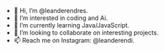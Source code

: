 - 👋 Hi, I’m @leanderendres.
- 👀 I’m interested in coding and Ai.
- 🌱 I’m currently learning Java/JavaScript.
- 💞️ I’m looking to collaborate on interesting projects.
- 📫 Reach me on Instagram: @leanderendi.

<!---
leanderendres/leanderendres is a ✨ special ✨ repository because its `README.md` (this file) appears on your GitHub profile.
You can click the Preview link to take a look at your changes.
--->
